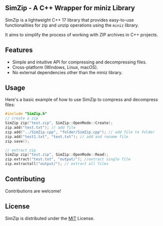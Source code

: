 ## SimZip - A C++ Wrapper for miniz Library
SimZip is a lightweight C++ 17 library that provides easy-to-use functionalities for zip and unzip operations using the `miniz` library. 

It aims to simplify the process of working with ZIP archives in C++ projects.

## Features
- Simple and intuitive API for compressing and decompressing files.
- Cross-platform (Windows, Linux, macOS).
- No external dependencies other than the miniz library.

## Usage
Here's a basic example of how to use SimZip to compress and decompress files:

```cpp
#include "SimZip.h"
// create a zip
SimZip zip("test.zip", SimZip::OpenMode::Create);
zip.add("test.txt"); // add file
zip.add("../SimZip.cpp", "folder/SimZip.cpp"); // add file to folder
zip.add("test1.txt", "text.txt"); // add and rename file
zip.save();

// extract zip
SimZip zip("test.zip", SimZip::OpenMode::Read);
zip.extract("test.txt", "output/"); //extract single file
zip.extractall("output/"); // extract all files
```

## Contributing
Contributions are welcome!

## License
SimZip is distributed under the [MIT](LICENSE) License.
